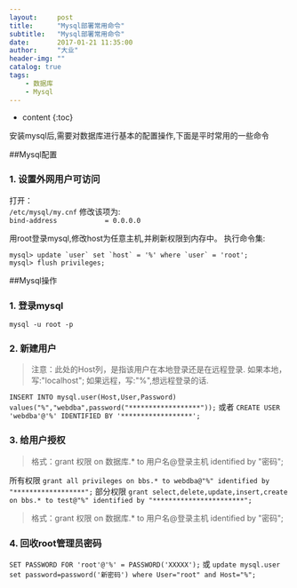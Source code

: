 ```yaml
---
layout:     post
title:      "Mysql部署常用命令"
subtitle:   "Mysql部署常用命令"
date:       2017-01-21 11:35:00
author:     "大业"
header-img: ""
catalog: true
tags:
    - 数据库
    - Mysql
---
```


* content
{:toc}

安装mysql后,需要对数据库进行基本的配置操作,下面是平时常用的一些命令





##Mysql配置
### 1. 设置外网用户可访问
打开：  
`/etc/mysql/my.cnf`
修改该项为:  
`bind-address            = 0.0.0.0`

用root登录mysql,修改host为任意主机,并刷新权限到内存中。
执行命令集:
```
mysql> update `user` set `host` = '%' where `user` = 'root';  
mysql> flush privileges; 
```

##Mysql操作
### 1. 登录mysql
`mysql -u root -p`

### 2. 新建用户
> 注意：此处的Host列，是指该用户在本地登录还是在远程登录.
如果本地，写:"localhost";
如果远程，写:"%",想远程登录的话.

`INSERT INTO mysql.user(Host,User,Password) values("%","webdba",password("******************"));`
或者
`CREATE USER 'webdba'@'%' IDENTIFIED BY '******************'; `

### 3. 给用户授权
> 格式：grant 权限 on 数据库.* to 用户名@登录主机 identified by "密码";

所有权限
`grant all privileges on bbs.* to webdba@"%" identified by "******************";`
部分权限
`grant select,delete,update,insert,create on bbs.* to test@"%" identified by "***********************";`
> 格式：grant 权限 on 数据库.* to 用户名@登录主机 identified by "密码";

### 4. 回收root管理员密码
`SET PASSWORD FOR 'root'@'%' = PASSWORD('XXXXX');`
或
`update mysql.user set password=password('新密码') where User="root" and Host="%";`
